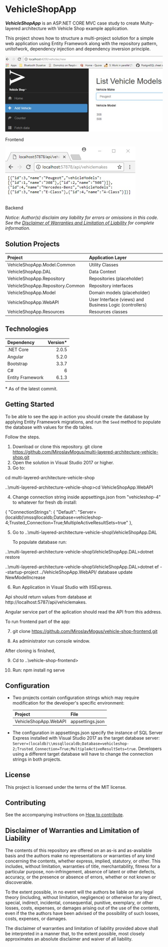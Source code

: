 
# VehicleShopApp

**_VehicleShopApp_** is an ASP.NET CORE MVC case study to create Multy-layered architecture with Vehicle Shop example application.

This project shows how to structure a multi-project solution for a simple web application using Entity Framework along with the repository pattern, unitofwork, dependency injection and dependency inversion principle.

![alt text](https://raw.githubusercontent.com/MiroslavMogus/different-images/master/angular-part.jpg)

Frontend

![alt text](https://raw.githubusercontent.com/MiroslavMogus/different-images/master/api-part.jpg)

Backend

*Notice: Author(s) disclaim any liability for errors or omissions in this code. See the [Disclaimer of Warranties and Limitation of Liability](#disclaimer-of-warranties-and-limitation-of-liability) for complete information.*

## Solution Projects

| Project | Application Layer |
| :--- | :--- |
| VehicleShopApp.Model.Common	 | Utility Classes |
| VehicleShopApp.DAL | Data Context |
| VehicleShopApp.Repository | Repositories (placeholder) |
| VehicleShopApp.Repository.Common | Repository interfaces |
| VehicleShopApp.Model	 | Domain models (placeholder) |
| VehicleShopApp.WebAPI	 | User Interface (views) and Business Logic (controllers) |
| VehicleShopApp.Resources | Resources classes |
		
	
	
		
	
		


## Technologies

| Dependency | Version*
| :--- | ---:
| .NET Core | 2.0.5
| Angular 	| 5.2.0
| Bootstrap | 3.3.7
| C# | 6
| Entity Framework | 6.1.3


&ast; As of the latest commit.

## Getting Started

To be able to see the app in action you should create the database by applying Entity Framework migrations, and run the `Seed` method to populate the database with values for the db tables.

Follow the steps.

1. Download or clone this repository. git clone https://github.com/MiroslavMogus/multi-layered-architecture-vehicle-shop.git
2. Open the solution in Visual Studio 2017 or higher.
3. Go to:

cd multi-layered-architecture-vehicle-shop

..\multi-layered-architecture-vehicle-shop>cd VehicleShopApp.WebAPI

4. Change connection string inside appsettings.json from "vehicleshop-4" to whatever for fresh db install:

{
  "ConnectionStrings": {
    "Default": "Server=(localdb)\\mssqllocaldb;Database=vehicleshop-4;Trusted_Connection=True;MultipleActiveResultSets=true"
  },

5. Go to ..\multi-layered-architecture-vehicle-shop\VehicleShopApp.DAL

   To populate database run:
   
  ..\multi-layered-architecture-vehicle-shop\VehicleShopApp.DAL>dotnet restore
  
  ..\multi-layered-architecture-vehicle-shop\VehicleShopApp.DAL>dotnet ef --startup-project ../VehicleShopApp.WebAPI/ database update NewModelIncrease

6. Run Application in Visual Studio with IISExpress.

Api should return values from database at http://localhost:5787/api/vehiclemakes.

Angular service part of the aplication should read the API from this address.

To run frontend part of the app:

7. git clone https://github.com/MiroslavMogus/vehicle-shop-frontend.git

8. As administrator run console window.

After cloning is finished,

9. Cd to ..\vehicle-shop-frontend>

10. Run:
npm install
ng serve

## Configuration

* Two projects contain configuration strings which may require modification for the developer's specific environment:

    | Project | File
    | :--- | :---
    | VehicleShopApp.WebAPI | appsettings.json

* The configuration in appsettings.json specify the instance of SQL Server Express installed with Visual Studio 2017 as the target database server: `Server=(localdb)\\mssqllocaldb;Database=vehicleshop-2;Trusted_Connection=True;MultipleActiveResultSets=true`. Developers using a different target database will have to change the connection strings in both projects.

## License

This project is licensed under the terms of the MIT license.

## Contributing

See the accompanying instructions on [How to contribute](CONTRIBUTING.md).

## Disclaimer of Warranties and Limitation of Liability

The contents of this repository are offered on an as-is and as-available basis and the authors make no representations or warranties of any kind concerning the contents, whether express, implied, statutory, or other. This includes, without limitation, warranties of title, merchantability, fitness for a particular purpose, non-infringement, absence of latent or other defects, accuracy, or the presence or absence of errors, whether or not known or discoverable.

To the extent possible, in no event will the authors be liable on any legal theory (including, without limitation, negligence) or otherwise for any direct, special, indirect, incidental, consequential, punitive, exemplary, or other losses, costs, expenses, or damages arising out of the use of the contents, even if the the authors have been advised of the possibility of such losses, costs, expenses, or damages.

The disclaimer of warranties and limitation of liability provided above shall be interpreted in a manner that, to the extent possible, most closely approximates an absolute disclaimer and waiver of all liability.
